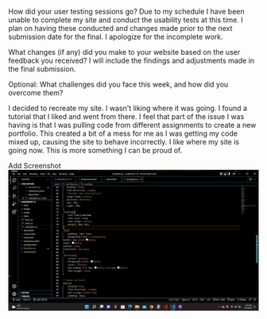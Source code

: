 How did your user testing sessions go?
Due to my schedule I have been unable to complete my site and conduct the usability tests at this time. I plan on having these conducted and changes made prior to the next submission date for the final. I apologize for the incomplete work.

What changes (if any) did you make to your website based on the user feedback you received?
I will include the findings and adjustments made in the final submission.

Optional: What challenges did you face this week, and how did you overcome them?

I decided to recreate my site. I wasn't liking where it was going. I found a tutorial that I liked and went from there.
I feel that part of the issue I was having is that I was pulling code from different assignments to create a new portfolio. This created a bit of a mess for me as I was getting my code mixed up, causing the site to behave incorrectly. I like where my site is going now. This is more something I can be proud of.

Add Screenshot
![My Screenshot](./images/AndersonScreenshot14.png)
